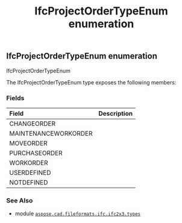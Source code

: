 ﻿---
title: IfcProjectOrderTypeEnum enumeration
second_title: Aspose.CAD for Python via .NET API References
description: 
type: docs
weight: 2690
url: /python-net/aspose.cad.fileformats.ifc.ifc2x3.types/ifcprojectordertypeenum/
is_root: false
---

## IfcProjectOrderTypeEnum enumeration

IfcProjectOrderTypeEnum



The IfcProjectOrderTypeEnum type exposes the following members:

### Fields
| Field | Description |
| :- | :- |
| CHANGEORDER |  |
| MAINTENANCEWORKORDER |  |
| MOVEORDER |  |
| PURCHASEORDER |  |
| WORKORDER |  |
| USERDEFINED |  |
| NOTDEFINED |  |



### See Also
* module [`aspose.cad.fileformats.ifc.ifc2x3.types`](..)
